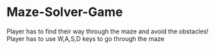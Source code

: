 # Maze-Solver-Game
Player has to find their way through the maze and avoid the obstacles!  
Player has to use W,A,S,D keys to go through the maze